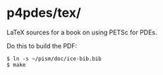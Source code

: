 p4pdes/tex/
======

LaTeX sources for a book on using PETSc for PDEs.

Do this to build the PDF:

    $ ln -s ~/pism/doc/ice-bib.bib
    $ make

